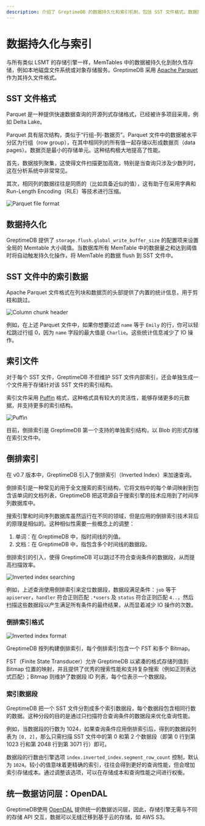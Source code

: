 ```yaml
---
description: 介绍了 GreptimeDB 的数据持久化和索引机制，包括 SST 文件格式、数据持久化过程和倒排索引的实现。
---
```


# 数据持久化与索引

与所有类似 LSMT 的存储引擎一样，MemTables 中的数据被持久化到耐久性存储，例如本地磁盘文件系统或对象存储服务。GreptimeDB 采用 [Apache Parquet][1] 作为其持久文件格式。

## SST 文件格式

Parquet 是一种提供快速数据查询的开源列式存储格式，已经被许多项目采用，例如 Delta Lake。

Parquet 具有层次结构，类似于“行组-列-数据页”。Parquet 文件中的数据被水平分区为行组（row group），在其中相同列的所有值一起存储以形成数据页（data pages）。数据页是最小的存储单元。这种结构极大地提高了性能。

首先，数据按列聚集，这使得文件扫描更加高效，特别是当查询只涉及少数列时，这在分析系统中非常常见。

其次，相同列的数据往往是同质的（比如具备近似的值），这有助于在采用字典和 Run-Length Encoding（RLE）等技术进行压缩。

![Parquet file format](/parquet-file-format.png)

## 数据持久化

GreptimeDB 提供了 `storage.flush.global_write_buffer_size` 的配置项来设置全局的 Memtable 大小阈值。当数据库所有 MemTable 中的数据量之和达到阈值时将自动触发持久化操作，将 MemTable 的数据 flush 到 SST 文件中。


## SST 文件中的索引数据

Apache Parquet 文件格式在列块和数据页的头部提供了内置的统计信息，用于剪枝和跳过。

![Column chunk header](/column-chunk-header.png)

例如，在上述 Parquet 文件中，如果你想要过滤 `name` 等于 `Emily` 的行，你可以轻松跳过行组 0，因为 `name` 字段的最大值是 `Charlie`。这些统计信息减少了 IO 操作。


## 索引文件

对于每个 SST 文件，GreptimeDB 不但维护 SST 文件内部索引，还会单独生成一个文件用于存储针对该 SST 文件的索引结构。

索引文件采用 [Puffin][3] 格式，这种格式具有较大的灵活性，能够存储更多的元数据，并支持更多的索引结构。

![Puffin](/puffin.png)

目前，倒排索引是 GreptimeDB 第一个支持的单独索引结构，以 Blob 的形式存储在索引文件中。


## 倒排索引

在 v0.7 版本中，GreptimeDB 引入了倒排索引（Inverted Index）来加速查询。

倒排索引是一种常见的用于全文搜索的索引结构，它将文档中的每个单词映射到包含该单词的文档列表，GreptimeDB 把这项源自于搜索引擎的技术应用到了时间序列数据库中。

搜索引擎和时间序列数据库虽然运行在不同的领域，但是应用的倒排索引技术背后的原理是相似的。这种相似性需要一些概念上的调整：
1. 单词：在 GreptimeDB 中，指时间线的列值。
2. 文档：在 GreptimeDB 中，指包含多个时间线的数据段。

倒排索引的引入，使得 GreptimeDB 可以跳过不符合查询条件的数据段，从而提高扫描效率。

![Inverted index searching](/inverted-index-searching.png)

例如，上述查询使用倒排索引来定位数据段，数据段满足条件：`job` 等于 `apiserver`，`handler` 符合正则匹配 `.*users` 及 `status` 符合正则匹配 `4..`，然后扫描这些数据段以产生满足所有条件的最终结果，从而显着减少 IO 操作的次数。

### 倒排索引格式

![Inverted index format](/inverted-index-format.png)

GreptimeDB 按列构建倒排索引，每个倒排索引包含一个 FST 和多个 Bitmap。

FST（Finite State Transducer）允许 GreptimeDB 以紧凑的格式存储列值到 Bitmap 位置的映射，并且提供了优秀的搜索性能和支持复杂搜索（例如正则表达式匹配）；Bitmap 则维护了数据段 ID 列表，每个位表示一个数据段。


### 索引数据段

GreptimeDB 把一个 SST 文件分割成多个索引数据段，每个数据段包含相同行数的数据。这种分段的目的是通过只扫描符合查询条件的数据段来优化查询性能。

例如，当数据段的行数为 1024，如果查询条件应用倒排索引后，得到的数据段列表为 `[0, 2]`，那么只需扫描 SST 文件中的第 0 和第 2 个数据段（即第 0 行到第 1023 行和第 2048 行到第 3071 行）即可。

数据段的行数由引擎选项 `index.inverted_index.segment_row_count` 控制，默认为 `1024`。较小的值意味着更精确的索引，往往会得到更好的查询性能，但会增加索引存储成本。通过调整该选项，可以在存储成本和查询性能之间进行权衡。


## 统一数据访问层：OpenDAL

GreptimeDB使用 [OpenDAL][2] 提供统一的数据访问层，因此，存储引擎无需与不同的存储 API 交互，数据可以无缝迁移到基于云的存储，如 AWS S3。

[1]: https://parquet.apache.org
[2]: https://github.com/datafuselabs/opendal
[3]: https://iceberg.apache.org/puffin-spec
